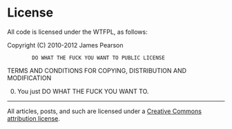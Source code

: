 License
======

All code is licensed under the WTFPL, as follows:

Copyright (C) 2010-2012 James Pearson

            DO WHAT THE FUCK YOU WANT TO PUBLIC LICENSE
   TERMS AND CONDITIONS FOR COPYING, DISTRIBUTION AND MODIFICATION

  0. You just DO WHAT THE FUCK YOU WANT TO.

- - -

All articles, posts, and such are licensed under a [Creative Commons attribution license](http://creativecommons.org/licenses/by/3.0/us/).
